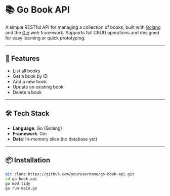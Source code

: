 # 📚 Go Book API

A simple RESTful API for managing a collection of books, built with [Golang](https://golang.org) and the [Gin](https://github.com/gin-gonic/gin) web framework. Supports full CRUD operations and designed for easy learning or quick prototyping.

---

## 🚀 Features

- List all books
- Get a book by ID
- Add a new book
- Update an existing book
- Delete a book

---

## 🛠️ Tech Stack

- **Language**: Go (Golang)
- **Framework**: Gin
- **Data**: In-memory slice (no database yet)

---

## 📦 Installation

```bash
git clone https://github.com/yourusername/go-book-api.git
cd go-book-api
go mod tidy
go run main.go
